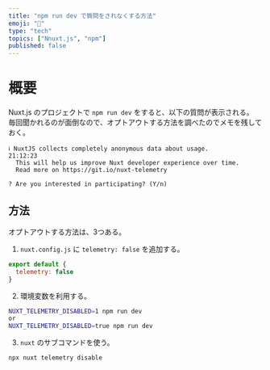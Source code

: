 ```yaml
---
title: "npm run dev で質問をされなくする方法"
emoji: "🐷"
type: "tech"
topics: ["Nnuxt.js", "npm"]
published: false
---
```


# 概要
Nuxt.js のプロジェクトで `npm run dev` をすると、以下の質問が表示される。
毎回聞かれるのが面倒なので、オプトアウトする方法を調べたのでメモを残しておく。

```
ℹ NuxtJS collects completely anonymous data about usage.                                                                                                                               21:12:23
  This will help us improve Nuxt developer experience over time.
  Read more on https://git.io/nuxt-telemetry

? Are you interested in participating? (Y/n)
```

## 方法
オプトアウトする方法は、3つある。

1. `nuxt.config.js` に `telemetry: false` を追加する。

```javascript
export default {
  telemetry: false
}
```

2. 環境変数を利用する。

```bash
NUXT_TELEMETRY_DISABLED=1 npm run dev
or
NUXT_TELEMETRY_DISABLED=true npm run dev
``` 

3. `nuxt` のサブコマンドを使う。

`npx nuxt telemetry disable`
